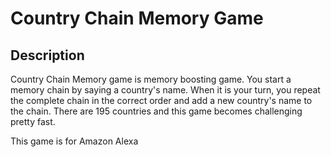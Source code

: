 # Country Chain Memory Game

## Description

Country Chain Memory game is memory boosting game. You start a memory chain by saying a country's name. When it is your turn, you repeat the complete chain in the correct order and add a new country's name to the chain. There are 195 countries and this game becomes challenging pretty fast.

This game is for Amazon Alexa

